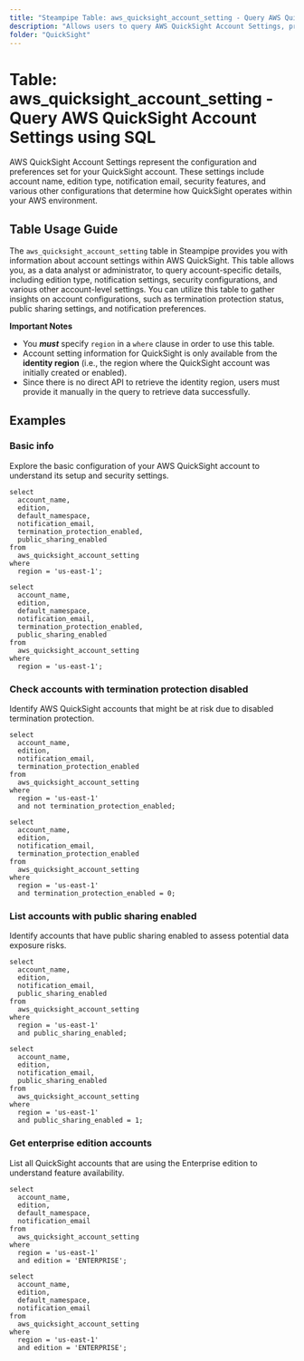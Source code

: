 ```yaml
---
title: "Steampipe Table: aws_quicksight_account_setting - Query AWS QuickSight Account Settings using SQL"
description: "Allows users to query AWS QuickSight Account Settings, providing details about the QuickSight account configuration, edition, notification settings, and security features."
folder: "QuickSight"
---
```


# Table: aws_quicksight_account_setting - Query AWS QuickSight Account Settings using SQL

AWS QuickSight Account Settings represent the configuration and preferences set for your QuickSight account. These settings include account name, edition type, notification email, security features, and various other configurations that determine how QuickSight operates within your AWS environment.

## Table Usage Guide

The `aws_quicksight_account_setting` table in Steampipe provides you with information about account settings within AWS QuickSight. This table allows you, as a data analyst or administrator, to query account-specific details, including edition type, notification settings, security configurations, and various other account-level settings. You can utilize this table to gather insights on account configurations, such as termination protection status, public sharing settings, and notification preferences.

**Important Notes**
- You **_must_** specify `region` in a `where` clause in order to use this table.
- Account setting information for QuickSight is only available from the **identity region** (i.e., the region where the QuickSight account was initially created or enabled).
- Since there is no direct API to retrieve the identity region, users must provide it manually in the query to retrieve data successfully.

## Examples

### Basic info
Explore the basic configuration of your AWS QuickSight account to understand its setup and security settings.

```sql+postgres
select
  account_name,
  edition,
  default_namespace,
  notification_email,
  termination_protection_enabled,
  public_sharing_enabled
from
  aws_quicksight_account_setting
where
  region = 'us-east-1';
```

```sql+sqlite
select
  account_name,
  edition,
  default_namespace,
  notification_email,
  termination_protection_enabled,
  public_sharing_enabled
from
  aws_quicksight_account_setting
where
  region = 'us-east-1';
```

### Check accounts with termination protection disabled
Identify AWS QuickSight accounts that might be at risk due to disabled termination protection.

```sql+postgres
select
  account_name,
  edition,
  notification_email,
  termination_protection_enabled
from
  aws_quicksight_account_setting
where
  region = 'us-east-1'
  and not termination_protection_enabled;
```

```sql+sqlite
select
  account_name,
  edition,
  notification_email,
  termination_protection_enabled
from
  aws_quicksight_account_setting
where
  region = 'us-east-1'
  and termination_protection_enabled = 0;
```

### List accounts with public sharing enabled
Identify accounts that have public sharing enabled to assess potential data exposure risks.

```sql+postgres
select
  account_name,
  edition,
  notification_email,
  public_sharing_enabled
from
  aws_quicksight_account_setting
where
  region = 'us-east-1'
  and public_sharing_enabled;
```

```sql+sqlite
select
  account_name,
  edition,
  notification_email,
  public_sharing_enabled
from
  aws_quicksight_account_setting
where
  region = 'us-east-1'
  and public_sharing_enabled = 1;
```

### Get enterprise edition accounts
List all QuickSight accounts that are using the Enterprise edition to understand feature availability.

```sql+postgres
select
  account_name,
  edition,
  default_namespace,
  notification_email
from
  aws_quicksight_account_setting
where
  region = 'us-east-1'
  and edition = 'ENTERPRISE';
```

```sql+sqlite
select
  account_name,
  edition,
  default_namespace,
  notification_email
from
  aws_quicksight_account_setting
where
  region = 'us-east-1'
  and edition = 'ENTERPRISE';
```
